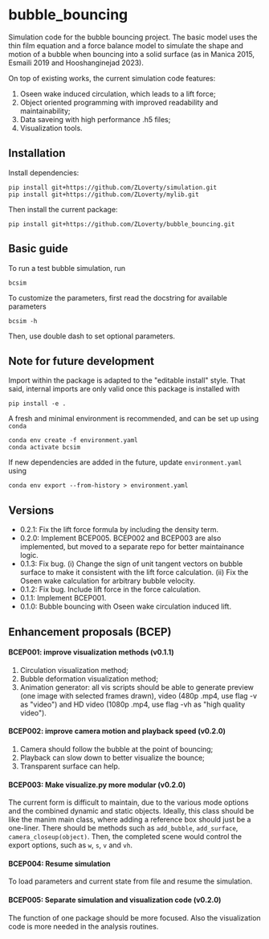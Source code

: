 # bubble_bouncing

Simulation code for the bubble bouncing project. The basic model uses the thin film equation and a force balance model to simulate the shape and motion of a bubble when bouncing into a solid surface (as in Manica 2015, Esmaili 2019 and Hooshanginejad 2023). 

On top of existing works, the current simulation code features:

1. Oseen wake induced circulation, which leads to a lift force;
2. Object oriented programming with improved readability and maintainability;
3. Data saveing with high performance .h5 files;
4. Visualization tools. 

## Installation

Install dependencies:

```
pip install git+https://github.com/ZLoverty/simulation.git
pip install git+https://github.com/ZLoverty/mylib.git
```

Then install the current package:

```
pip install git+https://github.com/ZLoverty/bubble_bouncing.git

```

## Basic guide

To run a test bubble simulation, run

```
bcsim
```

To customize the parameters, first read the docstring for available parameters

```
bcsim -h
```

Then, use double dash to set optional parameters.

## Note for future development

Import within the package is adapted to the "editable install" style. That said, internal imports are only valid once this package is installed with

```
pip install -e .
```

A fresh and minimal environment is recommended, and can be set up using `conda`

```
conda env create -f environment.yaml
conda activate bcsim
```

If new dependencies are added in the future, update `environment.yaml` using

```
conda env export --from-history > environment.yaml
```

## Versions

- 0.2.1: Fix the lift force formula by including the density term.
- 0.2.0: Implement BCEP005. BCEP002 and BCEP003 are also implemented, but moved to a separate repo for better maintainance logic.
- 0.1.3: Fix bug. (i) Change the sign of unit tangent vectors on bubble surface to make it consistent with the lift force calculation. (ii) Fix the Oseen wake calculation for arbitrary bubble velocity.
- 0.1.2: Fix bug. Include lift force in the force calculation.
- 0.1.1: Implement BCEP001.
- 0.1.0: Bubble bouncing with Oseen wake circulation induced lift.

## Enhancement proposals (BCEP)

#### BCEP001: improve visualization methods (v0.1.1)

1. Circulation visualization method;
2. Bubble deformation visualization method;
3. Animation generator: all vis scripts should be able to generate preview (one image with selected frames drawn), video (480p .mp4, use flag -v as "video") and HD video (1080p .mp4, use flag -vh as "high quality video").

#### BCEP002: improve camera motion and playback speed (v0.2.0)

1. Camera should follow the bubble at the point of bouncing;
2. Playback can slow down to better visualize the bounce;
3. Transparent surface can help.

#### BCEP003: Make visualize.py more modular (v0.2.0)

The current form is difficult to maintain, due to the various mode options and the combined dynamic and static objects. Ideally, this class should be like the manim main class, where adding a reference box should just be a one-liner. There should be methods such as `add_bubble`, `add_surface`, `camera_closeup(object)`. Then, the completed scene would control the export options, such as `w`, `s`, `v` and `vh`. 

#### BCEP004: Resume simulation

To load parameters and current state from file and resume the simulation.

#### BCEP005: Separate simulation and visualization code (v0.2.0)

The function of one package should be more focused. Also the visualization code is more needed in the analysis routines. 